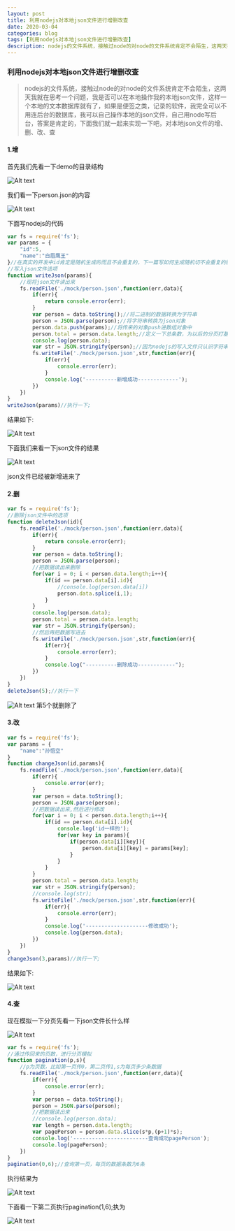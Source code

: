 ```yaml
---
layout: post
title: 利用nodejs对本地json文件进行增删改查
date: 2020-03-04
categories: blog
tags: [利用nodejs对本地json文件进行增删改查]
description: nodejs的文件系统，接触过node的对node的文件系统肯定不会陌生，这两天我就在思考一个问题，我是否可以在本地操作我的本地json文件，这样一个本地的文本数据库就有了，如果是便签之类，记录的软件，我完全可以不用连后台的数据库，我可以自己操作本地的json文件，自己用node写后台，答案是肯定的，下面我们就一起来实现一下吧，对本地json文件的增、删、改、查。
---
```


### 利用nodejs对本地json文件进行增删改查
>nodejs的文件系统，接触过node的对node的文件系统肯定不会陌生，这两天我就在思考一个问题，我是否可以在本地操作我的本地json文件，这样一个本地的文本数据库就有了，如果是便签之类，记录的软件，我完全可以不用连后台的数据库，我可以自己操作本地的json文件，自己用node写后台，答案是肯定的，下面我们就一起来实现一下吧，对本地json文件的增、删、改、查
#### 1.增
首先我们先看一下demo的目录结构

![Alt text](./img/pengqh/pic1.png)

我们看一下person.json的内容

![Alt text](./img/pengqh/pic2.png)

下面写nodejs的代码
```js
var fs = require('fs');
var params = {
    "id":5,
    "name":"白眉鹰王"
}//在真实的开发中id肯定是随机生成的而且不会重复的，下一篇写如何生成随机切不会重复的随机数，现在就模拟一下假数据
//写入json文件选项
function writeJson(params){
    //现将json文件读出来
    fs.readFile('./mock/person.json',function(err,data){
        if(err){
            return console.error(err);
        }
        var person = data.toString();//将二进制的数据转换为字符串
        person = JSON.parse(person);//将字符串转换为json对象
        person.data.push(params);//将传来的对象push进数组对象中
        person.total = person.data.length;//定义一下总条数，为以后的分页打基础
        console.log(person.data);
        var str = JSON.stringify(person);//因为nodejs的写入文件只认识字符串或者二进制数，所以把json对象转换成字符串重新写入json文件中
        fs.writeFile('./mock/person.json',str,function(err){
            if(err){
                console.error(err);
            }
            console.log('----------新增成功-------------');
        })
    })
}
writeJson(params)//执行一下;
```
结果如下:

![Alt text](./img/pengqh/pic3.png)

下面我们来看一下json文件的结果

![Alt text](./img/pengqh/pic4.png)

json文件已经被新增进来了
#### 2.删
```js
var fs = require('fs');
//删除json文件中的选项
function deleteJson(id){
    fs.readFile('./mock/person.json',function(err,data){
        if(err){
            return console.error(err);
        }
        var person = data.toString();
        person = JSON.parse(person);
        //把数据读出来删除
        for(var i = 0; i < person.data.length;i++){
            if(id == person.data[i].id){
                //console.log(person.data[i])
                person.data.splice(i,1);
            }
        }
        console.log(person.data);
        person.total = person.data.length;
        var str = JSON.stringify(person);
        //然后再把数据写进去
        fs.writeFile('./mock/person.json',str,function(err){
            if(err){
                console.error(err);
            }
            console.log("----------删除成功------------");
        })
    })
}
deleteJson(5);//执行一下
```
![Alt text](./img/pengqh/pic5.png)
第5个就删除了

#### 3.改
```js
var fs = require('fs');
var params = {
    "name":"孙悟空"
}
function changeJson(id,params){
    fs.readFile('./mock/person.json',function(err,data){
        if(err){
            console.error(err);
        }
        var person = data.toString();
        person = JSON.parse(person);
        //把数据读出来,然后进行修改
        for(var i = 0; i < person.data.length;i++){
            if(id == person.data[i].id){
                console.log('id一样的');
                for(var key in params){
                    if(person.data[i][key]){
                        person.data[i][key] = params[key];
                    }
                }
            }
        }
        person.total = person.data.length;
        var str = JSON.stringify(person);
        //console.log(str);
        fs.writeFile('./mock/person.json',str,function(err){
            if(err){
                console.error(err);
            }
            console.log('--------------------修改成功');
            console.log(person.data);
        })
    })
}
changeJson(3,params)//执行一下;
```
结果如下:

![Alt text](./img/pengqh/pic6.png)
#### 4.查
现在模拟一下分页先看一下json文件长什么样

![Alt text](./img/pengqh/pic7.png)
```js
var fs = require('fs');
//通过传回来的页数，进行分页模拟
function pagination(p,s){
    //p为页数，比如第一页传0，第二页传1,s为每页多少条数据
    fs.readFile('./mock/person.json',function(err,data){
        if(err){
            console.error(err);
        }
        var person = data.toString();
        person = JSON.parse(person);
        //把数据读出来
        //console.log(person.data);
        var length = person.data.length;
        var pagePerson = person.data.slice(s*p,(p+1)*s);
        console.log('------------------------查询成功pagePerson');
        console.log(pagePerson);
    })
}
pagination(0,6);//查询第一页，每页的数据条数为6条
```
执行结果为

![Alt text](./img/pengqh/pic8.png)

下面看一下第二页执行pagination(1,6);执为

![Alt text](./img/pengqh/pic9.png)